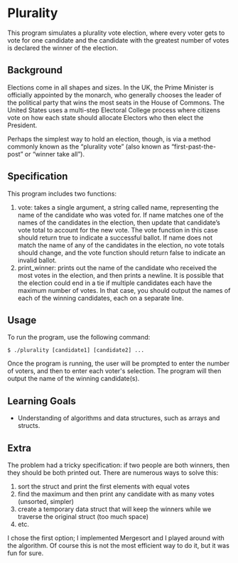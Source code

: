 # Plurality

This program simulates a plurality vote election, where every voter gets to vote for one candidate and the candidate with the greatest number of votes is declared the winner of the election.

## Background

Elections come in all shapes and sizes. In the UK, the Prime Minister is officially appointed by the monarch, who generally chooses the leader of the political party that wins the most seats in the House of Commons. The United States uses a multi-step Electoral College process where citizens vote on how each state should allocate Electors who then elect the President.

Perhaps the simplest way to hold an election, though, is via a method commonly known as the “plurality vote” (also known as “first-past-the-post” or “winner take all”).

## Specification

This program includes two functions:

1. vote: takes a single argument, a string called name, representing the name of the candidate who was voted for. If name matches one of the names of the candidates in the election, then update that candidate’s vote total to account for the new vote. The vote function in this case should return true to indicate a successful ballot. If name does not match the name of any of the candidates in the election, no vote totals should change, and the vote function should return false to indicate an invalid ballot.
2. print_winner: prints out the name of the candidate who received the most votes in the election, and then prints a newline. It is possible that the election could end in a tie if multiple candidates each have the maximum number of votes. In that case, you should output the names of each of the winning candidates, each on a separate line.

## Usage

To run the program, use the following command:

```lang-bash
$ ./plurality [candidate1] [candidate2] ...
```

Once the program is running, the user will be prompted to enter the number of voters, and then to enter each voter's selection. The program will then output the name of the winning candidate(s).

## Learning Goals

- Understanding of algorithms and data structures, such as arrays and structs.

## Extra

The problem had a tricky specification: if two people are both winners, then they should be both printed out. There are numerous ways to solve this:

1. sort the struct and print the first elements with equal votes
2. find the maximum and then print any candidate with as many votes (unsorted, simpler)
3. create a temporary data struct that will keep the winners while we traverse the original struct (too much space)
4. etc.

I chose the first option; I implemented Mergesort and I played around with the algorithm. Of course this is not the most efficient way to do it, but it was fun for sure.
